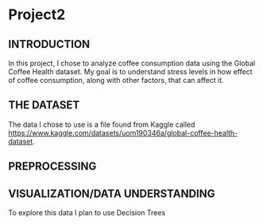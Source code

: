 # Project2

## INTRODUCTION
In this project, I chose to analyze coffee consumption data using the Global Coffee Health dataset. My goal is to understand stress levels in how effect of coffee consumption, along with other factors, that can affect it.

## THE DATASET
The data I chose to use is a file found from Kaggle called https://www.kaggle.com/datasets/uom190346a/global-coffee-health-dataset.


## PREPROCESSING


## VISUALIZATION/DATA UNDERSTANDING
To explore this data I plan to use Decision Trees



